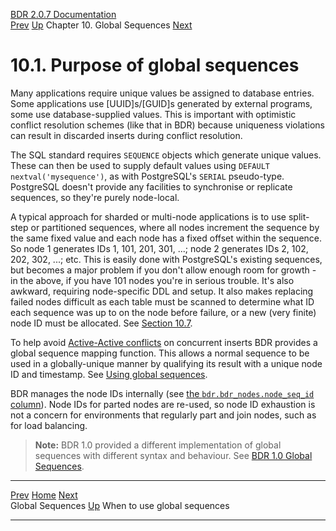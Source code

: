   [BDR 2.0.7 Documentation](README.md)                                                                                                         
  [Prev](global-sequences.md "Global Sequences")   [Up](global-sequences.md)    Chapter 10. Global Sequences    [Next](global-sequences-when.md "When to use global sequences")  


# 10.1. Purpose of global sequences

Many applications require unique values be assigned to database entries.
Some applications use [UUID]s/[GUID]s
generated by external programs, some use database-supplied values. This
is important with optimistic conflict resolution schemes (like that in
BDR) because uniqueness violations can result in discarded inserts
during conflict resolution.

The SQL standard requires `SEQUENCE` objects which generate
unique values. These can then be used to supply default values using
`DEFAULT nextval('mysequence')`, as with PostgreSQL\'s
`SERIAL` pseudo-type. PostgreSQL doesn\'t provide any
facilities to synchronise or replicate sequences, so they\'re purely
node-local.

A typical approach for sharded or multi-node applications is to use
split-step or partitioned sequences, where all nodes increment the
sequence by the same fixed value and each node has a fixed offset within
the sequence. So node 1 generates IDs 1, 101, 201, 301, \...; node 2
generates IDs 2, 102, 202, 302, \...; etc. This is easily done with
PostgreSQL\'s existing sequences, but becomes a major problem if you
don\'t allow enough room for growth - in the above, if you have 101
nodes you\'re in serious trouble. It\'s also awkward, requiring
node-specific DDL and setup. It also makes replacing failed nodes
difficult as each table must be scanned to determine what ID each
sequence was up to on the node before failure, or a new (very finite)
node ID must be allocated. See [Section
10.7](global-sequences-alternatives.md).

To help avoid [Active-Active conflicts](conflicts.md) on concurrent
inserts BDR provides a global sequence mapping function. This allows a
normal sequence to be used in a globally-unique manner by qualifying its
result with a unique node ID and timestamp. See [Using global
sequences](global-sequence-usage.md).

BDR manages the node IDs internally (see [the
`bdr.bdr_nodes.node_seq_id` column](catalog-bdr-nodes.md)).
Node IDs for parted nodes are re-used, so node ID exhaustion is not a
concern for environments that regularly part and join nodes, such as for
load balancing.

> **Note:** BDR 1.0 provided a different implementation of global
> sequences with different syntax and behaviour. See [BDR 1.0 Global
> Sequences](global-sequences-bdr10.md).



  ---------------------------------------------- -------------------------------------------- ---------------------------------------------------
  [Prev](global-sequences.md)        [Home](README.md)         [Next](global-sequences-when.md)  
  Global Sequences                                [Up](global-sequences.md)                         When to use global sequences
  ---------------------------------------------- -------------------------------------------- ---------------------------------------------------

